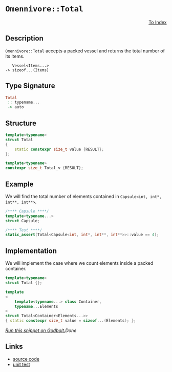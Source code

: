 <!-- Copyright 2024 Feng Mofan
SPDX-License-Identifier: Apache-2.0 -->

# `Omennivore::Total`

<p style='text-align: right;'><a href="../../../facilities/metafunctions.md#omennivore-total">To Index</a></p>

## Description

`Omennivore::Total` accepts a packed vessel and returns the total number of its items.

<pre><code>   Vessel&lt;Items...&gt;
-> sizeof...(Items)</code></pre>

## Type Signature

```Haskell
Total
 :: typename...
 -> auto
```

## Structure

```C++
template<typename>
struct Total
{
    static constexpr size_t value {RESULT};
};

template<typename>
constexpr size_t Total_v {RESULT};
```

## Example

We will find the total number of elements contained in `Capsule<int, int*, int**, int**>`.

```C++
/**** Capsule ****/
template<typename...>
struct Capsule;

/**** Test ****/
static_assert(Total<Capsule<int, int*, int**, int**>>::value == 4);
```

## Implementation

We will implement the case where we count elements inside a packed container.

```C++
template<typename>
struct Total {};

template
<
    template<typename...> class Container,
    typename...Elements
>
struct Total<Container<Elements...>>
{ static constexpr size_t value = sizeof...(Elements); };
```

[*Run this snippet on Godbolt.*](https://godbolt.org/#z:OYLghAFBqd5QCxAYwPYBMCmBRdBLAF1QCcAaPECAMzwBtMA7AQwFtMQByARg9KtQYEAysib0QXACx8BBAKoBnTAAUAHpwAMvAFYTStJg1DIApACYAQuYukl9ZATwDKjdAGFUtAK4sGIAGwAHKSuADJ4DJgAcj4ARpjEIADMXKQADqgKhE4MHt6%2BAcEZWY4C4ZExLPGJKbaY9qUMQgRMxAR5Pn5BdQ05za0E5dFxCcmpCi1tHQXdEwNDldVjAJS2qF7EyOwcAPQAVAeHR8cnezsmGgCC%2B4cA1AAimGmujMh4mAq3R%2BdXN6f/xx%2BlwuwLMSQiyG8WFuJiSbmQE3QWCosOwIJBfwBWIOQMxtwAkiw0vQ2IImI0vodcdiaWd0VcCJgiQZGbC3AQAJ7PZhsVEgibELwOW4AFVQLVoMIA7FYpfdYVYriDGczyZh0XCQbdtbcVcS1WzOdzWJgAHTm1G3SFMBSfDxkiIJUhanVGxgm82m7AkxgEBQatFXAVCgii8ViNn2lqO4hs71M30KT18pKB4Ey25zRzIK0CCaYVRpYiZvAAL0wAH1QwA3MReTAwpL3Evl1BUT0QeOkv3LBXS%2BVJRXA36074Yo63bCqVjEhtjkejnH064TtxMNIKLz0SlLhlM/WsuFunlmi2p/kEQXCtcbrfqwfLvEij6h%2BeXLN4ZAVm1KNoQMUSpG66bvQbIRAQpC3OBeyQdBMFQYIBwptgIAgLW3gNrCA7NpIvaDhwqy0JwACsvB%2BBwWikKgnBuNY1iZusmyYWCPCkAQmgEasADWIDEZIpoaIEZhmAAnCJXDEYJgRcFKUrSERHCSLwLASBoGikORlHURwvAKCA6nsRRBGkHAsAwIgIDrAQaReBBFAQGgRJ0AkUQmpwqiBP4AC0/iSLcwDIDmUimmYvCYPgRDEHg6B6PwggiGI7BSDIgiKCo6hGaQuipAA7sQ66cDwhEkWRHFUZwADytk2aGba3B53m%2Bf5gW3MFZi3BAHhOfQxbmCkyy8IZWirBASCOWkzlkPZ42TSAwBSGYfB0IyxB6RAsRlbEEStByhW8FtzDEByFWxNomAOHtpCOd2FUMLQu2ZVgsReMAa60LQencLwWAsIYwDiI9eDEOdjjVh8ZUFudtnbKx4H1GVtB4LE%2BVHR4WBlZeeAqV9pBg8QsSZJgjy/UYiNGBxqxUAYwAKAAau8OUVdyl1xcIojiMlrNpWoZXZfof0oHRlj6EjemQKsqBpI0n1eYiWGmJY1hmFpeNRVgYsQKsdggzkLgMO4nidHoYSOosoypMU2QCNMfgW5kVsMAsIyJOM9Q6wI/RTIbBSu70HuTIMpvO3ocxe/ktu2AHTtVObWuMVsEjFRwpEaWV2n1Z5Pl%2BQFQX8e1nYRSQMIsQNbEU6sCCYEwWCJJrpA8ZISSmiJSRyRokhmJI/hqcR/gifonBKaQKkpKa/hcEEInSf4fESS3/ip5l2m6fpZdGSN5mjZZ1W2eQlAzT1rlsJwrQsNWUpeUwVoGEYrUiaaXACWFhdq7FsgJRz0hc0oPOZboi15QKl9JOKdNK8G0lVaytlbh1Qalna%2Bf074PwEh1LqE0erFySGYUuQ1jJbwPk6aaqBuqjGtEYLg4l1I0FoCtNaG1MoHR2pdRhR0TpnQujja6vpbr3TKk9F6b0PqXR%2Bn9AGlF8DAwcHgMGn1KKQ2QNDS6cMFKUURsjHaaNtiUUxtjVieMCZKGJqIiIoB158GpnTBmTNGAs3fuzJKX9ZDcwypRf%2B/NyYKysMLNRGsJZSxyDLOWTZPFKxVgkNW4NxY9Hdn4CArgbbG31tHJYdsSg5ASakh2yTzbRKkf7AYGTcmNE9oHCowdxgB0KaHUpwwY4uzjhsBOXAQGlSXpwDOjU/JkOAEgx%2BGgOq4EIEXPqzTBrl1IJXauow64KSHiPe%2B7cpTERErJJIHcu6SFSGA8qOlbCr1wRveAW8rI1T3g5Yh6CXJuQ4KfJqLAFDVhzNWChpoWQvmfkM1%2BqRWYfwcSleQP8XE6GSKQQBaQ9otMXlpSqO9apUHqnch5TyXlvImKgi5k1MFJBwRTEyY0MU9TOQQxIjy0hpArM8kSFZUUEArKoXyS0aEJDoZtbaR1mFsuOqdEGl0uGCB4Q9cRmBnqvTEEInGIjSZaO%2BkDHWMiIaqChoyJRgh4aZTUSjDkmiMZRV0bwfRhMjGkxMbiqmTAab00wIzZmOMfn2IkI41KgLeYgpvsYIWNgfHwD8dLTgOxESC0VpYZW4DVbRUiXXbWeTYnxO9hHE2ZS6l6Eto0QpKacjZJdkUvolS40hzdtGkpmaQ65vDiW%2BYQck3NLWI0pKkLtnp3pX5e5jzbiUteWqNFBdPmYNGWvYaFcq410oEnOZIBRKmiSEkYiklNlqSnVKboDbOArwMuMhuxFm4ySlGpQIkhxJcCEmYBeCkkitOhbsg5SdQpQvASu/tnFcbMt1pIIAA%3D%3D)$Done$

## Links

- [source code](../../../../conceptrodon/omennivore/total.hpp)
- [unit test](../../../../tests/unit/metafunctions/omennivore/total.test.hpp)
